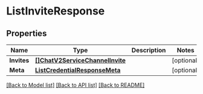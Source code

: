 # ListInviteResponse

## Properties
Name | Type | Description | Notes
------------ | ------------- | ------------- | -------------
**Invites** | [**[]ChatV2ServiceChannelInvite**](chat.v2.service.channel.invite.md) |  |[optional] 
**Meta** | [**ListCredentialResponseMeta**](ListCredentialResponse_meta.md) |  |[optional] 

[[Back to Model list]](../README.md#documentation-for-models) [[Back to API list]](../README.md#documentation-for-api-endpoints) [[Back to README]](../README.md)


